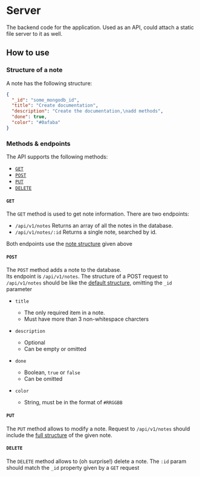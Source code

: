 # Server

The backend code for the application.
Used as an API, could attach a static
file server to it as well.

## How to use

### Structure of a note

A note has the following structure:

```json
{
  "_id": "some_mongodb_id",
  "title": "Create documentation",
  "description": "Create the documentation,\nadd methods",
  "done": true,
  "color": "#0afaba"
}
```

### Methods & endpoints

The API supports the following methods:

- [`GET`](#get)
- [`POST`](#post)
- [`PUT`](#put)
- [`DELETE`](#delete)

#### `GET`

The `GET` method is used to get note information. There are two endpoints:

- `/api/v1/notes` Returns an array of all the notes in the database.
- `/api/v1/notes/:id` Returns a single note, searched by id.

Both endpoints use the [note structure](#structure-of-a-note) given above

#### `POST`

The `POST` method adds a note to the database.<br>
Its endpoint is `/api/v1/notes`.
The structure of a POST request to `/api/v1/notes` should be like the [default
structure](#structure-of-a-note), omitting the `_id` parameter

- `title`

  - The only required item in a note.
  - Must have more than 3 non-whitespace charcters

- `description`

  - Optional
  - Can be empty or omitted

- `done`

  - Boolean, `true` or `false`
  - Can be omitted

- `color`
  - String, must be in the format of `#RRGGBB`

#### `PUT`

The `PUT` method allows to modify a note. Request to `/api/v1/notes` should
include the [full structure](#structure-of-a-note) of the given note.

#### `DELETE`

The `DELETE` method allows to (oh surprise!) delete a note. The `:id` param
should match the `_id` property given by a `GET` request
